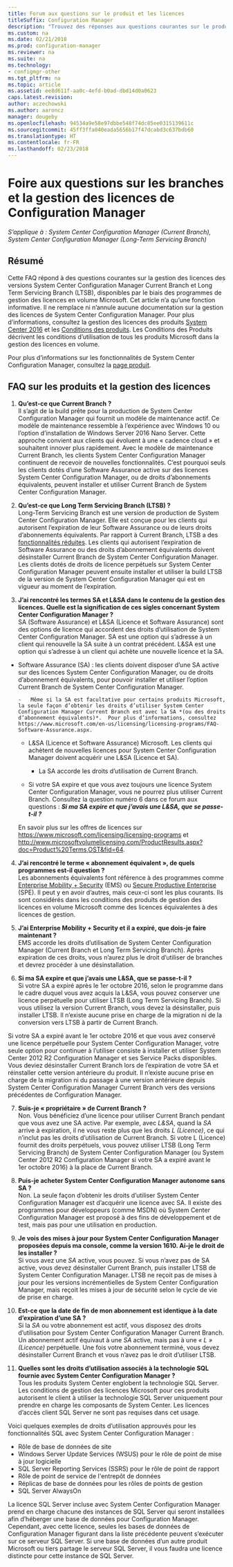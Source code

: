 ```yaml
---
title: Forum aux questions sur le produit et les licences
titleSuffix: Configuration Manager
description: "Trouvez des réponses aux questions courantes sur le produit et les licences pour System Center Configuration Manager."
ms.custom: na
ms.date: 02/21/2018
ms.prod: configuration-manager
ms.reviewer: na
ms.suite: na
ms.technology:
- configmgr-other
ms.tgt_pltfrm: na
ms.topic: article
ms.assetid: ee8d611f-aa0c-4efd-b0ad-dbd14d0a0623
caps.latest.revision: 
author: aczechowski
ms.author: aaroncz
manager: dougeby
ms.openlocfilehash: 94534a9e58e97dbbe548f74dc85ee0315139611c
ms.sourcegitcommit: 45ff3ffa040eada5656b17f47dcabd3c637bdb60
ms.translationtype: HT
ms.contentlocale: fr-FR
ms.lasthandoff: 02/23/2018
---
```

# <a name="frequently-asked-questions-for-configuration-manager-branches-and-licensing"></a>Foire aux questions sur les branches et la gestion des licences de Configuration Manager

 *S’applique à : System Center Configuration Manager (Current Branch), System Center Configuration Manager (Long-Term Servicing Branch)*

## <a name="summary"></a>Résumé
Cette FAQ répond à des questions courantes sur la gestion des licences des versions System Center Configuration Manager Current Branch et Long Term Servicing Branch (LTSB), disponibles par le biais des programmes de gestion des licences en volume Microsoft. Cet article n’a qu’une fonction informative. Il ne remplace ni n’annule aucune documentation sur la gestion des licences de System Center Configuration Manager. Pour plus d’informations, consultez la gestion des licences des produits [System Center 2016](https://www.microsoft.com/en-us/licensing/product-licensing/system-center-2016.aspx)<!-- this link doesn't work without some language code --> et les [Conditions des produits](http://www.microsoftvolumelicensing.com/DocumentSearch.aspx?Mode=3&DocumentTypeId=53). Les Conditions des Produits décrivent les conditions d’utilisation de tous les produits Microsoft dans la gestion des licences en volume.

Pour plus d’informations sur les fonctionnalités de System Center Configuration Manager, consultez la [page produit](https://www.microsoft.com/cloud-platform/system-center-configuration-manager).




## <a name="product-and-licensing-faq"></a>FAQ sur les produits et la gestion des licences

1.  **Qu’est-ce que Current Branch ?**   
Il s’agit de la build prête pour la production de System Center Configuration Manager qui fournit un modèle de maintenance actif. Ce modèle de maintenance ressemble à l’expérience avec Windows 10 ou l’option d’installation de Windows Server 2016 Nano Server. Cette approche convient aux clients qui évoluent à une « cadence cloud » et souhaitent innover plus rapidement. Avec le modèle de maintenance Current Branch, les clients System Center Configuration Manager continuent de recevoir de nouvelles fonctionnalités. C’est pourquoi seuls les clients dotés d’une Software Assurance active sur des licences System Center Configuration Manager, ou de droits d’abonnements équivalents, peuvent installer et utiliser Current Branch de System Center Configuration Manager.

2.  **Qu’est-ce que Long Term Servicing Branch (LTSB) ?**  
Long-Term Servicing Branch est une version de production de System Center Configuration Manager. Elle est conçue pour les clients qui autorisent l’expiration de leur Software Assurance ou de leurs droits d’abonnements équivalents. Par rapport à Current Branch, LTSB a des [fonctionnalités réduites](/sccm/core/understand/introduction-to-the-ltsb#features-that-are-not-available-in-the-ltsb-of-configuration-manager). Les clients qui autorisent l’expiration de Software Assurance ou des droits d’abonnement équivalents doivent désinstaller Current Branch de System Center Configuration Manager. Les clients dotés de droits de licence perpétuels sur System Center Configuration Manager peuvent ensuite installer et utiliser la build LTSB de la version de System Center Configuration Manager qui est en vigueur au moment de l’expiration.

3.  **J’ai rencontré les termes SA et L&SA dans le contenu de la gestion des licences. Quelle est la signification de ces sigles concernant System Center Configuration Manager ?**    
SA (Software Assurance) et L&SA (Licence et Software Assurance) sont des options de licence qui accordent des droits d’utilisation de System Center Configuration Manager. SA est une option qui s’adresse à un client qui renouvelle la SA suite à un contrat précédent. L&SA est une option qui s’adresse à un client qui achète une nouvelle licence et la SA.
  - Software Assurance (SA) : les clients doivent disposer d’une SA active sur des licences System Center Configuration Manager, ou de droits d’abonnement équivalents, pour pouvoir installer et utiliser l’option Current Branch de System Center Configuration Manager.    

        -   Même si la SA est facultative pour certains produits Microsoft, la seule façon d’obtenir les droits d’utiliser System Center Configuration Manager Current Branch est avec la SA *(ou des droits d’abonnement équivalents)*.  Pour plus d’informations, consultez https://www.microsoft.com/en-us/licensing/licensing-programs/FAQ-Software-Assurance.aspx.

      - L&SA (Licence et Software Assurance) Microsoft. Les clients qui achètent de nouvelles licences pour System Center Configuration Manager doivent acquérir une L&SA (Licence et SA).   

         - La SA accorde les droits d’utilisation de Current Branch.

       - Si votre SA expire et que vous avez toujours une licence System Center Configuration Manager, vous ne pourrez plus utiliser Current Branch. Consultez la question numéro 6 dans ce forum aux questions : ***Si ma SA expire et que j’avais une L&SA, que se passe-t-il ?***

       En savoir plus sur les offres de licences sur https://www.microsoft.com/licensing/licensing-programs et http://www.microsoftvolumelicensing.com/ProductResults.aspx?doc=Product%20Terms,OST&fid=64.  


4.  **J’ai rencontré le terme « abonnement équivalent », de quels programmes est-il question ?**   
       Les abonnements équivalents font référence à des programmes comme [Enterprise Mobility + Security](http://www.microsoftvolumelicensing.com/ProductResults.aspx?doc=Product%20Terms,OST&fid=51) (EMS) ou [Secure Productive Enterprise](https://www.microsoft.com/secure-productive-enterprise/default.aspx) (SPE). Il peut y en avoir d’autres, mais ceux-ci sont les plus courants. Ils sont considérés dans les conditions des produits de gestion des licences en volume Microsoft comme des licences équivalentes à des licences de gestion.

5.  **J’ai Enterprise Mobility + Security et il a expiré, que dois-je faire maintenant ?**  
       EMS accorde les droits d’utilisation de System Center Configuration Manager (Current Branch et Long Term Servicing Branch). Après expiration de ces droits, vous n’aurez plus le droit d’utiliser de branches et devrez procéder à une désinstallation.  

6.  **Si ma SA expire et que j’avais une L&SA, que se passe-t-il ?**   
  Si votre SA a expiré après le 1er octobre 2016, selon le programme dans le cadre duquel vous avez acquis la L&SA, vous pouvez conserver une licence perpétuelle pour utiliser LTSB (Long Term Servicing Branch). Si vous utilisez la version Current Branch, vous devez la désinstaller, puis installer LTSB. Il n’existe aucune prise en charge de la migration ni de la conversion vers LTSB à partir de Current Branch.

  Si votre SA a expiré avant le 1er octobre 2016 et que vous avez conservé une licence perpétuelle pour System Center Configuration Manager, votre seule option pour continuer à l’utiliser consiste à installer et utiliser System Center 2012 R2 Configuration Manager et ses Service Packs disponibles. Vous deviez désinstaller Current Branch lors de l’expiration de votre SA et réinstaller cette version antérieure du produit. Il n’existe aucune prise en charge de la migration ni du passage à une version antérieure depuis System Center Configuration Manager Current Branch vers des versions précédentes de Configuration Manager.   


7. **Suis-je « propriétaire » de Current Branch ?**   
  Non. Vous bénéficiez d’une licence pour utiliser Current Branch pendant que vous avez une SA active. Par exemple, avec *L&SA*, quand la *SA* arrive à expiration, il ne vous reste plus que les droits *L (Licence)*, ce qui n’inclut pas les droits d’utilisation de Current Branch. Si votre L (Licence) fournit des droits perpétuels, vous pouvez utiliser LTSB (Long Term Servicing Branch) de System Center Configuration Manager (ou System Center 2012 R2 Configuration Manager si votre SA a expiré avant le 1er octobre 2016) à la place de Current Branch.

8. **Puis-je acheter System Center Configuration Manager autonome sans SA ?**      
  Non.  La seule façon d’obtenir les droits d’utiliser System Center Configuration Manager est d’acquérir une licence avec SA. Il existe des programmes pour développeurs (comme MSDN) où System Center Configuration Manager est proposé à des fins de développement et de test, mais pas pour une utilisation en production.

9. **Je vois des mises à jour pour System Center Configuration Manager proposées depuis ma console, comme la version 1610. Ai-je le droit de les installer ?**   
  Si vous avez une *SA* active, vous pouvez. Si vous n’avez pas de SA active, vous devez désinstaller Current Branch, puis installer LTSB de System Center Configuration Manager. LTSB ne reçoit pas de mises à jour pour les versions incrémentielles de System Center Configuration Manager, mais reçoit les mises à jour de sécurité selon le cycle de vie de prise en charge.

10. **Est-ce que la date de fin de mon abonnement est identique à la date d’expiration d’une SA ?**    
  Si la *SA* ou votre abonnement est actif, vous disposez des droits d’utilisation pour System Center Configuration Manager Current Branch. Un abonnement actif équivaut à une *SA* active, mais pas à une *« L » (Licence)* perpétuelle. Une fois votre abonnement terminé, vous devez désinstaller Current Branch et vous n’avez pas le droit d’utiliser LTSB.  
  
11. **Quelles sont les droits d’utilisation associés à la technologie SQL fournie avec System Center Configuration Manager ?**    
 Tous les produits System Center englobent la technologie SQL Server. Les conditions de gestion des licences Microsoft pour ces produits autorisent le client à utiliser la technologie SQL Server uniquement pour prendre en charge les composants de System Center. Les licences d’accès client SQL Server ne sont pas requises dans cet usage. 
 
 Voici quelques exemples de droits d’utilisation approuvés pour les fonctionnalités SQL avec System Center Configuration Manager :
 - Rôle de base de données de site
 - Windows Server Update Services (WSUS) pour le rôle de point de mise à jour logicielle
 - SQL Server Reporting Services (SSRS) pour le rôle de point de rapport
 - Rôle de point de service de l'entrepôt de données
 - Réplicas de base de données pour les rôles de points de gestion
 - SQL Server AlwaysOn 

 La licence SQL Server incluse avec System Center Configuration Manager prend en charge chacune des instances de SQL Server qui seront installées afin d’héberger une base de données pour Configuration Manager. Cependant, avec cette licence, seules les bases de données de Configuration Manager figurant dans la liste précédente peuvent s’exécuter sur ce serveur SQL Server. Si une base de données d’un autre produit Microsoft ou tiers partage le serveur SQL Server, il vous faudra une licence distincte pour cette instance de SQL Server. 
 <!-- sms500967 -->
